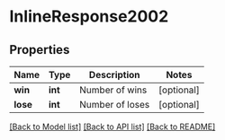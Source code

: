 # InlineResponse2002

## Properties
Name | Type | Description | Notes
------------ | ------------- | ------------- | -------------
**win** | **int** | Number of wins | [optional] 
**lose** | **int** | Number of loses | [optional] 

[[Back to Model list]](../README.md#documentation-for-models) [[Back to API list]](../README.md#documentation-for-api-endpoints) [[Back to README]](../README.md)


